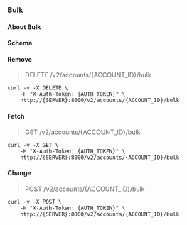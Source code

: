 ### Bulk

#### About Bulk

#### Schema



#### Remove

> DELETE /v2/accounts/{ACCOUNT_ID}/bulk

```curl
curl -v -X DELETE \
    -H "X-Auth-Token: {AUTH_TOKEN}" \
    http://{SERVER}:8000/v2/accounts/{ACCOUNT_ID}/bulk
```

#### Fetch

> GET /v2/accounts/{ACCOUNT_ID}/bulk

```curl
curl -v -X GET \
    -H "X-Auth-Token: {AUTH_TOKEN}" \
    http://{SERVER}:8000/v2/accounts/{ACCOUNT_ID}/bulk
```

#### Change

> POST /v2/accounts/{ACCOUNT_ID}/bulk

```curl
curl -v -X POST \
    -H "X-Auth-Token: {AUTH_TOKEN}" \
    http://{SERVER}:8000/v2/accounts/{ACCOUNT_ID}/bulk
```

